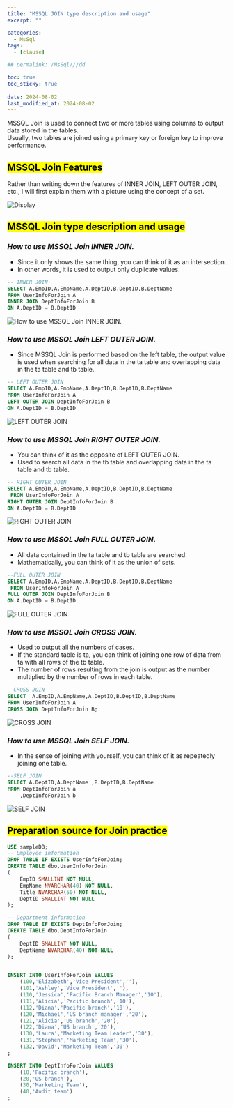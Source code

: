 ```yaml
---
title: "MSSQL JOIN type description and usage"
excerpt: ""

categories:
  - MsSql
tags:
  - [clause]

## permalink: /MsSql///dd

toc: true
toc_sticky: true
 
date: 2024-08-02
last_modified_at: 2024-08-02
---
```


MSSQL Join is used to connect two or more tables using columns to output data stored in the tables.  
Usually, two tables are joined using a primary key or foreign key to improve performance.

## <mark>MSSQL Join Features</mark>

Rather than writing down the features of INNER JOIN, LEFT OUTER JOIN, etc., I will first explain them with a picture using the concept of a set.

![Display](/assets/images/postsImages/MsSql/1023_Eng_clause_JOIN/1.png)

## <mark>MSSQL Join type description and usage</mark>

### ***How to use MSSQL Join INNER JOIN.***

- Since it only shows the same thing, you can think of it as an intersection.
- In other words, it is used to output only duplicate values.

```sql
-- INNER JOIN
SELECT A.EmpID,A.EmpName,A.DeptID,B.DeptID,B.DeptName
FROM UserInfoForJoin A
INNER JOIN DeptInfoForJoin B 
ON A.DeptID = B.DeptID
```

![How to use MSSQL Join INNER JOIN.](/assets/images/postsImages/MsSql/1023_Eng_clause_JOIN/2.png)

### ***How to use MSSQL Join LEFT OUTER JOIN.***

- Since MSSQL Join is performed based on the left table, the output value is used when searching for all data in the ta table and overlapping data in the ta table and tb table.

```sql
-- LEFT OUTER JOIN
SELECT A.EmpID,A.EmpName,A.DeptID,B.DeptID,B.DeptName
FROM UserInfoForJoin A
LEFT OUTER JOIN DeptInfoForJoin B 
ON A.DeptID = B.DeptID
```

![LEFT OUTER JOIN](/assets/images/postsImages/MsSql/1023_Eng_clause_JOIN/3.png)

### ***How to use MSSQL Join RIGHT OUTER JOIN.***

- You can think of it as the opposite of LEFT OUTER JOIN.
- Used to search all data in the tb table and overlapping data in the ta table and tb table.

```sql
-- RIGHT OUTER JOIN
SELECT A.EmpID,A.EmpName,A.DeptID,B.DeptID,B.DeptName
 FROM UserInfoForJoin A
RIGHT OUTER JOIN DeptInfoForJoin B 
ON A.DeptID = B.DeptID
```

![RIGHT OUTER JOIN](/assets/images/postsImages/MsSql/1023_Eng_clause_JOIN/4.png)

### ***How to use MSSQL Join FULL OUTER JOIN.***

- All data contained in the ta table and tb table are searched.
- Mathematically, you can think of it as the union of sets.

```sql
--FULL OUTER JOIN
SELECT A.EmpID,A.EmpName,A.DeptID,B.DeptID,B.DeptName
 FROM UserInfoForJoin A
FULL OUTER JOIN DeptInfoForJoin B 
ON A.DeptID = B.DeptID
```

![FULL OUTER JOIN](/assets/images/postsImages/MsSql/1023_Eng_clause_JOIN/5.png)

### ***How to use MSSQL Join CROSS JOIN.***

- Used to output all the numbers of cases.
- If the standard table is ta, you can think of joining one row of data from ta with all rows of the tb table.
- The number of rows resulting from the join is output as the number multiplied by the number of rows in each table.

```sql
--CROSS JOIN
SELECT  A.EmpID,A.EmpName,A.DeptID,B.DeptID,B.DeptName
FROM UserInfoForJoin A
CROSS JOIN DeptInfoForJoin B;
```

![CROSS JOIN](/assets/images/postsImages/MsSql/1023_Eng_clause_JOIN/6.png)

### ***How to use MSSQL Join SELF JOIN.***

- In the sense of joining with yourself, you can think of it as repeatedly joining one table.

```sql
--SELF JOIN
SELECT A.DeptID,A.DeptName ,B.DeptID,B.DeptName
FROM DeptInfoForJoin a 
    ,DeptInfoForJoin b
```

![SELF JOIN](/assets/images/postsImages/MsSql/1023_Eng_clause_JOIN/7.png)

## <mark>Preparation source for Join practice</mark>

```sql
USE sampleDB;
-- Employee information
DROP TABLE IF EXISTS UserInfoForJoin;
CREATE TABLE dbo.UserInfoForJoin
(
    EmpID SMALLINT NOT NULL, 
    EmpName NVARCHAR(40) NOT NULL,
    Title NVARCHAR(50) NOT NULL,
    DeptID SMALLINT NOT NULL 
);

-- Department information
DROP TABLE IF EXISTS DeptInfoForJoin;
CREATE TABLE dbo.DeptInfoForJoin
(
    DeptID SMALLINT NOT NULL, 
    DeptName NVARCHAR(40) NOT NULL 
);


INSERT INTO UserInfoForJoin VALUES
    (100,'Elizabeth','Vice President',''),
    (101,'Ashley','Vice President',''),
    (110,'Jessica','Pacific Branch Manager','10'),
    (111,'Alicia','Pacific branch','10'),
    (112,'Diana','Pacific branch','10'),
    (120,'Michael','US branch manager','20'),
    (121,'Alicia','US branch','20'),
    (122,'Diana','US branch','20'),
    (130,'Laura','Marketing Team Leader','30'),
    (131,'Stephen','Marketing Team','30'),
    (132,'David','Marketing Team','30')
;

INSERT INTO DeptInfoForJoin VALUES
    (10,'Pacific branch'),
    (20,'US branch'),
    (30,'Marketing Team'),
    (40,'Audit team')
;
```
